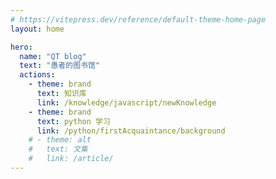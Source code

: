 ```yaml
---
# https://vitepress.dev/reference/default-theme-home-page
layout: home

hero:
  name: "QT blog"
  text: "愚者的图书馆"
  actions:
    - theme: brand
      text: 知识库
      link: /knowledge/javascript/newKnowledge
    - theme: brand
      text: python 学习
      link: /python/firstAcquaintance/background
    # - theme: alt
    #   text: 文集
    #   link: /article/
---
```


